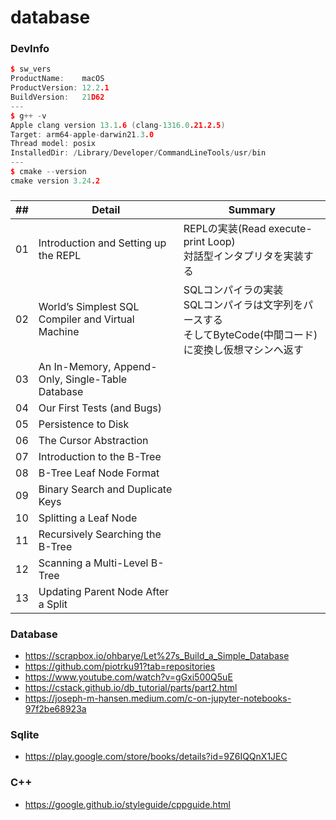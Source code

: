 # database
### DevInfo
```cpp
$ sw_vers
ProductName:    macOS
ProductVersion: 12.2.1
BuildVersion:   21D62
---
$ g++ -v
Apple clang version 13.1.6 (clang-1316.0.21.2.5)
Target: arm64-apple-darwin21.3.0
Thread model: posix
InstalledDir: /Library/Developer/CommandLineTools/usr/bin
---
$ cmake --version
cmake version 3.24.2
```

### 
| ## | Detail | Summary |
|----|---|---|
| 01 | Introduction and Setting up the REPL | REPLの実装(Read execute-print Loop)<br>対話型インタプリタを実装する |
| 02 | World’s Simplest SQL Compiler and Virtual Machine |SQLコンパイラの実装<br>SQLコンパイラは文字列をパースする<br>そしてByteCode(中間コード)に変換し仮想マシンへ返す|
| 03 | An In-Memory, Append-Only, Single-Table Database ||
| 04 | Our First Tests (and Bugs) ||
| 05 | Persistence to Disk ||
| 06 | The Cursor Abstraction ||
| 07 | Introduction to the B-Tree ||
| 08 | B-Tree Leaf Node Format ||
| 09 | Binary Search and Duplicate Keys ||
| 10 | Splitting a Leaf Node ||
| 11 | Recursively Searching the B-Tree ||
| 12 | Scanning a Multi-Level B-Tree ||
| 13 | Updating Parent Node After a Split ||


### Database
- https://scrapbox.io/ohbarye/Let%27s_Build_a_Simple_Database
- https://github.com/piotrku91?tab=repositories
- https://www.youtube.com/watch?v=gGxi500Q5uE
- https://cstack.github.io/db_tutorial/parts/part2.html
- https://joseph-m-hansen.medium.com/c-on-jupyter-notebooks-97f2be68923a

### Sqlite
- https://play.google.com/store/books/details?id=9Z6IQQnX1JEC


### C++
- https://google.github.io/styleguide/cppguide.html